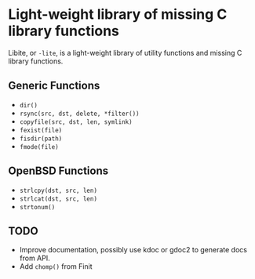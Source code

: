 Light-weight library of missing C library functions
===================================================

Libite, or `-lite`, is a light-weight library of utility functions and
missing C library functions.


Generic Functions
-----------------

- `dir()`
- `rsync(src, dst, delete, *filter())`
- `copyfile(src, dst, len, symlink)`
- `fexist(file)`
- `fisdir(path)`
- `fmode(file)`


OpenBSD Functions
-----------------

- `strlcpy(dst, src, len)`
- `strlcat(dst, src, len)`
- `strtonum()`


TODO
----

- Improve documentation, possibly use kdoc or gdoc2 to generate docs from API.
- Add `chomp()` from Finit


<!--
  -- Local Variables:
  -- mode: markdown
  -- End:
  -->
